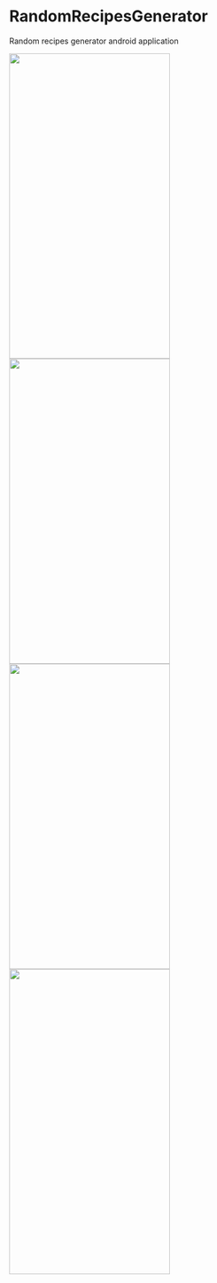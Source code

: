 # RandomRecipesGenerator
Random recipes generator android application 

<p float = "left">
<img src ="https://user-images.githubusercontent.com/20206625/68470180-8f634980-0241-11ea-9190-794c317d95d0.jpg"  width="290" height="550">

<img src ="https://user-images.githubusercontent.com/20206625/68470201-9722ee00-0241-11ea-8625-ff2323407a01.jpg"  width="290" height="550">

<img src = "https://user-images.githubusercontent.com/20206625/68470204-98541b00-0241-11ea-97a2-b31ae2ac76c2.jpg"  width="290" height="550">

<img src = "https://user-images.githubusercontent.com/20206625/68470206-98ecb180-0241-11ea-94ff-4f12f3d64775.jpg"  width="290" height="550">

</p>
